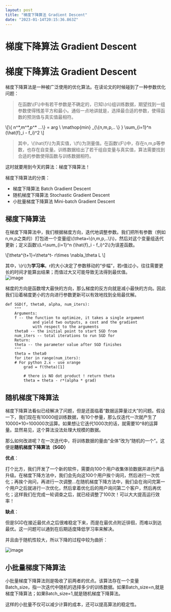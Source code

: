 ```yaml
---
layout: post
title: "梯度下降算法 Gradient Descent"
date: "2023-01-14T20:15:36.863Z"
---
```

梯度下降算法 Gradient Descent
=======================

梯度下降算法 Gradient Descent
=======================

梯度下降算法是一种被广泛使用的优化算法。在读论文的时候碰到了一种参数优化问题：

> 在函数\\(F\\)中有若干参数是不确定的，已知\\(n\\)组训练数据，期望找到一组参数使得残差平方和最小。通俗一点地讲就是，选择最合适的参数，使得函数的预测值与真实值最相符。

\\\[\\{ n^\*,m^\*,p^\* ...\\} = arg \\ \\mathop{min} \_{\\{n,m,p,.. \\} } \\sum\_{i=1}^n (\\hat{f}\_i - f\_i)^2 \\\]

> 其中，\\(\\hat{f}\\)为真实值，\\(f\\)为测量值。在函数\\(F\\)中，存在n,m,p等参数，也存在自变量。训练数据给出了若干组自变量与真实值，算法需要找到合适的参数使得函数与训练数据相符。

这时就要用到今天的算法：梯度下降算法！

梯度下降算法的分类：

*   梯度下降算法 Batch Gradient Descent
*   随机梯度下降算法 Stochastic Gradient Descent
*   小批量梯度下降算法 Mini-batch Gradient Descent

梯度下降算法
------

在梯度下降算法中，我们根据梯度方向，迭代地调整参数。我们把所有参数（例如n,m,p之类的）打包进一个变量组\\(\\theta=\\{n,m,p,..\\}\\)，然后对这个变量组迭代更新；定义函数\\(L=\\sum\_{i=1}^n (\\hat{f}\_i - f\_i)^2\\)为误差函数。

\\\[\\theta^{t+1}=\\theta^t- r\\times \\nabla\_\\theta L \\\]

其中，\\(r\\)为**学习率**。r的大小决定了参数移动的“步幅”，若r值过小，往往需要更长的时间才能算出结果；而值过大又可能导致无法得到最优值。  
![image](https://img2023.cnblogs.com/blog/1948464/202301/1948464-20230114152246176-1180516389.png)

梯度的方向是函数增大最快的方向，那么梯度的反方向就是减小最快的方向。因此我们沿着梯度更小的方向进行参数更新可以有效地找到全局最优解。

    def SGD(f, theta0, alpha, num_iters):
    	"""
    	Arguments:
    	f -- the function to optimize, it takes a single argument
    			and yield two outputs, a cost and the gradient
    			with respect to the arguments
    	theta0 -- the initial point to start SGD from
    	num_iters -- total iterations to run SGD for
    	Return:
    	theta -- the parameter value after SGD finishes
    	"""
    	theta = theta0
    	for iter in range(num_iters):
    	# For python 2.x - use xrange
    		grad = f(theta)[1]
    
    		# there is NO dot product ! return theta
    		theta = theta - r*(alpha * grad)
    

随机梯度下降算法
--------

梯度下降算法看似已经解决了问题，但是还面临着“数据运算量过大”的问题。假设一下，我们现在有10000组训练数据，有10个参量，那么仅迭代一次就产生了10000\*10=100000次运算。如果想让它迭代1000次的话，就需要10^8的运算量。显然易见，这个算法没法处理大规模的数据。

那么如何改进呢？在一次迭代中，将训练数据的量由“全体”改为“随机的一个”。这便是**随机梯度下降算法（SGD）**

**优点**：

打个比方，我们开发了一个新的软件，需要向100个用户收集体验数据并进行产品升级。在梯度下降方法中，我们会先向这100个用户挨个询问，然后进行一次优化；再挨个询问，再进行一次调整...在随机梯度下降方法中，我们会在询问完第一个用户之后就进行一次优化，然后拿着优化后的用户询问第二个客户，然后再优化；这样我们在完成一轮调查之后，就已经调整了100次！可以大大提高运行效率！

**缺点**：

但是SGD在接近最优点之后很难稳定下来，而是在最优点附近徘徊，而难以到达最优。这一问题可以通到在后期适度降低学习率来解决。

并且由于随机性较大，所以下降的过程中较为曲折：

![image](https://img2023.cnblogs.com/blog/1948464/202301/1948464-20230114154546254-1647505410.jpg)

小批量梯度下降算法
---------

小批量梯度下降算法则是吸收了前两者的优点。该算法存在一个变量Batch\_size，指一次迭代中随机的选择多少的训练数据。如果Batch\_size=n,就是梯度下降算法；如果Batch\_size=1,就是随机梯度下降算法。

这样的小批量不仅可以减少计算的成本，还可以提高算法的稳定性。